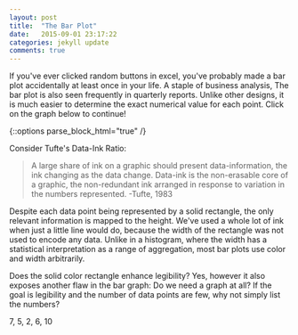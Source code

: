 ```yaml
---
layout: post
title:  "The Bar Plot"
date:   2015-09-01 23:17:22
categories: jekyll update
comments: true
---
```


If you've ever clicked random buttons in excel, you've probably
made a bar plot accidentally at least once in your life.  A staple of business analysis,
The bar plot is also seen frequently in quarterly reports. Unlike other designs,
it is much easier to determine the exact numerical value for each point.
Click on the graph below to continue!



<div id="bar-plot"></div>
{::options parse_block_html="true" /}




Consider Tufte's Data-Ink Ratio:

>A large share of ink on a graphic should present data-information, the ink changing as the data change. Data-ink is the non-erasable core of a graphic, the non-redundant ink arranged in response to variation in the numbers represented.
-Tufte, 1983

Despite each data point being represented by a solid rectangle, the only relevant
information is mapped to the height.  We've used a whole lot of ink when just a little
line would do, because the width of the rectangle was not used to encode any data. Unlike in a histogram, where the width has a statistical interpretation as a range of aggregation, most bar plots use color and width arbitrarily.

Does the solid color rectangle enhance legibility?  Yes, however it also exposes another
flaw in the bar graph: Do we need a graph at all?  If the goal is legibility and
the number of data points are few, why not simply list the numbers?

7, 5, 2, 6, 10



<style>

.rectangle {
	fill: steelblue;
}
.axis {
  font: 10px sans-serif;
}

.axis path,
.axis line {
  fill: none;
  stroke: #000;
  shape-rendering: crispEdges;
}
</style>
<script src="https://cdnjs.cloudflare.com/ajax/libs/d3/3.5.6/d3.min.js"></script>
<script>
  (function () {
    var data = [
    {'x':1,'y':7}, {'x':2,'y':5}, {'x':3,'y':2},
    {'x':4,'y':6}, {'x':5, 'y':10}
    ];
    var state = 0;

    var margin = {top: 40, right: 40, bottom: 80, left: 40};
    var width = 600 - margin.left - margin.right;
    var height = 500 - margin.top - margin.bottom;

    var svg = d3.select("div#bar-plot").append("svg")
  	  .attr("width", width + margin.left + margin.right)
      .attr("height", height + margin.top + margin.bottom)
  	  .append("g")
      .attr("transform", "translate(" + margin.left + "," + margin.top + ")")
      .on('click', function (d) {
          if (state == 0) {
            state = 1;
            var rects = d3.selectAll(".rectangle")
              .transition()
              .duration(2000)
              .style("fill", "white")
              .style("stroke","black")
              .style("stroke-width","1px")
              .transition()
              .duration(2000)
              .attr("width", function (d) {
                  return 1;
              })
							.attr("x", function (d) {
									return x(d.x) + 0.5 * x.rangeBand();
							});
            }
        });

    var y = d3.scale.linear()
  		.domain([0, d3.max(data, function (d) { return d.y; })])
  		.range([height, 0]);

  	var x = d3.scale.ordinal()
  			.domain(data.map(function (d) { return d.x; }))
  			.rangeRoundBands([0, width], 0.5);

    var xAxis = d3.svg.axis()
    		.scale(x)
    	  .orient("bottom");

    var yAxis = d3.svg.axis()
    		.scale(y)
    	  .orient("left");

    svg.append("g")
      	.attr("class", "x axis")
      	.attr("transform", "translate(0," + height + ")")
      	.call(xAxis)
    svg.append("g")
      	.attr("class", "y axis")
      	.call(yAxis);

    svg.selectAll("rectangle")
      	.data(data)
      	.enter()
      	.append("rect")
      	.attr("class","rectangle")
      	.attr("width", x.rangeBand())
      	.attr("height", function (d) {
      			return height - y(d.y);
      	})
      	.attr("x", function (d) {return x(d.x);})
      	.attr("y", function (d) {return y(d.y);});

    })();
</script>
